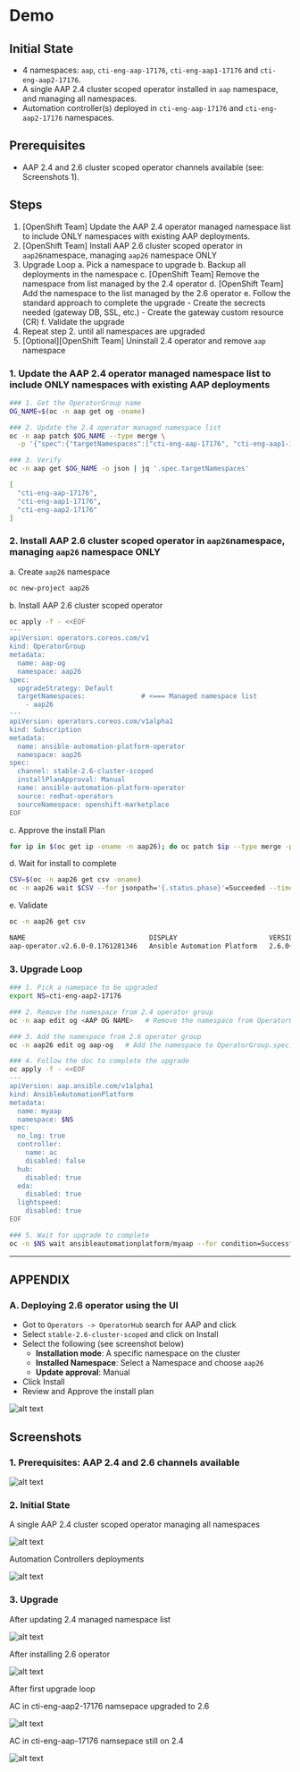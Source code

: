 # Demo

## Initial State

- 4 namespaces: `aap`, `cti-eng-aap-17176`, `cti-eng-aap1-17176` and `cti-eng-aap2-17176`.
- A single AAP 2.4 cluster scoped operator installed in `aap` namespace, and managing all namespaces.
- Automation controller(s) deployed in `cti-eng-aap-17176` and `cti-eng-aap2-17176` namespaces.

## Prerequisites

- AAP 2.4 and 2.6 cluster scoped operator channels available (see: Screenshots 1).

## Steps

1. [OpenShift Team] Update the AAP 2.4 operator managed namespace list to include ONLY namespaces with existing AAP deployments.
2. [OpenShift Team] Install AAP 2.6 cluster scoped operator in `aap26`namespace, managing `aap26` namespace ONLY
3. Upgrade Loop
    a. Pick a namespace to upgrade
    b. Backup all deployments in the namespace
    c. [OpenShift Team] Remove the namespace from list managed by the 2.4 operator
    d. [OpenShift Team] Add the namespace to the list managed by the 2.6 operator
    e. Follow the standard approach to complete the upgrade
        - Create the secrects needed (gateway DB, SSL, etc.)
        - Create the gateway custom resource (CR)
    f. Validate the upgrade
4. Repeat step 2. until all namespaces are upgraded
5. [Optional][OpenShift Team]  Uninstall 2.4 operator and remove `aap` namespace

### 1. Update the AAP 2.4 operator managed namespace list to include ONLY namespaces with existing AAP deployments

```sh
### 1. Get the OperatorGroup name
OG_NAME=$(oc -n aap get og -oname)

### 2. Update the 2.4 operator managed namespace list
oc -n aap patch $OG_NAME --type merge \
  -p '{"spec":{"targetNamespaces":["cti-eng-aap-17176", "cti-eng-aap1-17176", "cti-eng-aap2-17176"]}}'

### 3. Verify
oc -n aap get $OG_NAME -o json | jq '.spec.targetNamespaces'

[
  "cti-eng-aap-17176",
  "cti-eng-aap1-17176",
  "cti-eng-aap2-17176"
]
```

### 2. Install AAP 2.6 cluster scoped operator in `aap26`namespace, managing `aap26` namespace ONLY

a. Create `aap26` namespace

```sh
oc new-project aap26
```

b. Install AAP 2.6 cluster scoped operator

```sh
oc apply -f - <<EOF
---
apiVersion: operators.coreos.com/v1
kind: OperatorGroup
metadata:
  name: aap-og
  namespace: aap26
spec:
  upgradeStrategy: Default
  targetNamespaces:              # <=== Managed namespace list
    - aap26
---
apiVersion: operators.coreos.com/v1alpha1
kind: Subscription
metadata:
  name: ansible-automation-platform-operator
  namespace: aap26
spec:
  channel: stable-2.6-cluster-scoped
  installPlanApproval: Manual
  name: ansible-automation-platform-operator
  source: redhat-operators
  sourceNamespace: openshift-marketplace
EOF
```

c. Approve the install Plan

```sh
for ip in $(oc get ip -oname -n aap26); do oc patch $ip --type merge -p '{"spec":{"approved":true}}' -n aap26; done
```

d. Wait for install to complete

```sh
CSV=$(oc -n aap26 get csv -oname)
oc -n aap26 wait $CSV --for jsonpath='{.status.phase}'=Succeeded --timeout 5m
```

e. Validate

```sh
oc -n aap26 get csv

NAME                               DISPLAY                       VERSION              REPLACES                           PHASE
aap-operator.v2.6.0-0.1761281346   Ansible Automation Platform   2.6.0+0.1761281346   aap-operator.v2.6.0-0.1760139657   Succeeded
```

### 3. Upgrade Loop

```sh
### 1. Pick a namepace to be upgraded
export NS=cti-eng-aap2-17176

### 2. Remove the namespace from 2.4 operator group
oc -n aap edit og <AAP OG NAME>   # Remove the namespace from OperatorGroup.spec.targetNamespaces

### 3. Add the namespace from 2.6 operator group
oc -n aap26 edit og aap-og   # Add the namespace to OperatorGroup.spec.targetNamespaces

### 4. Follow the doc to complete the upgrade
oc apply -f - <<EOF
---
apiVersion: aap.ansible.com/v1alpha1
kind: AnsibleAutomationPlatform
metadata:
  name: myaap
  namespace: $NS
spec:
  no_log: true
  controller:
    name: ac
    disabled: false
  hub:
    disabled: true
  eda:
    disabled: true
  lightspeed:
    disabled: true
EOF

### 5. Wait for upgrade to complete
oc -n $NS wait ansibleautomationplatform/myaap --for condition=Successful --timeout 20m
```

---

## APPENDIX

### A. Deploying 2.6 operator using the UI

- Got to `Operators -> OperatorHub` search for AAP and click
- Select `stable-2.6-cluster-scoped` and click on Install
- Select the following (see screenshot below)
    - **Installation mode**: A specific namespace on the cluster
    - **Installed Namespace**: Select a Namespace and choose `aap26`
    - **Update approval**: Manual
- Click Install
- Review and Approve the install plan

![alt text](./imgs/a_1_26-install-ui.png)

## Screenshots

### 1. Prerequisites: AAP 2.4 and 2.6 channels available

![alt text](./imgs/p_24_26_channels_available.png)


### 2. Initial State

A single AAP 2.4 cluster scoped operator managing all namespaces

![alt text](./imgs/is_0_aap24.png)

Automation Controllers deployments

![alt text](./imgs/is_1_acs.png)

### 3. Upgrade

After updating 2.4 managed namespace list

![alt text](./imgs/s_1_24-og-updated.png) 


After installing 2.6 operator

![alt text](./imgs/a_2_26_install-details.png)


After first upgrade loop

AC in cti-eng-aap2-17176 namsepace upgraded to 2.6

![alt text](./imgs/a_3_ac-app2_upgraded.png)

AC in cti-eng-aap-17176 namsepace still on 2.4

![alt text](./imgs/a_3_ac-app_not_upgraded.png)

